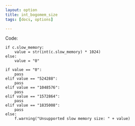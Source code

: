 ```yaml
---
layout: option
title: int_bogomem_size
tags: [docs, options]

---
```


Code:

    if c.slow_memory:
        value = str(int(c.slow_memory) * 1024)
    else:
        value = "0"

    if value == "0":
        pass
    elif value == "524288":
        pass
    elif value == "1048576":
        pass
    elif value == "1572864":
        pass
    elif value == "1835008":
        pass
    else:
        f.warning("Unsupported slow memory size: " + value)

